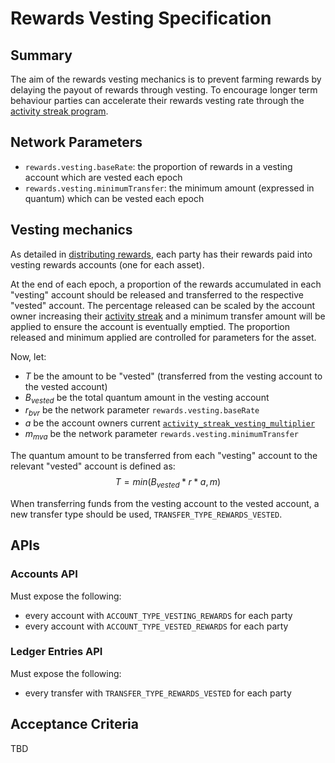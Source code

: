 # Rewards Vesting Specification

## Summary

The aim of the rewards vesting mechanics is to prevent farming rewards by delaying the payout of rewards through vesting. To encourage longer term behaviour parties can accelerate their rewards vesting rate through the [activity streak program](./0086-ASPR-activity_streak_program.md).

## Network Parameters

- `rewards.vesting.baseRate`: the proportion of rewards in a vesting account which are vested each epoch
- `rewards.vesting.minimumTransfer`: the minimum amount (expressed in quantum) which can be vested each epoch

## Vesting mechanics

As detailed in [distributing rewards](), each party has their rewards paid into vesting rewards accounts (one for each asset).

At the end of each epoch, a proportion of the rewards accumulated in each "vesting" account should be released and transferred to the respective "vested" account. The percentage released can be scaled by the account owner increasing their [activity streak](./0086-ASPR-activity_streak_program.md) and a minimum transfer amount will be applied to ensure the account is eventually emptied. The proportion released and minimum applied are controlled for parameters for the asset.

Now, let:

- $T$ be the amount to be "vested" (transferred from the vesting account to the vested account)
- $B_{vested}$ be the total quantum amount in the vesting account
- $r_{bvr}$ be the network parameter `rewards.vesting.baseRate`
- $a$ be the account owners current [`activity_streak_vesting_multiplier`](./0086-ASPR-activity_streak_program.md#setting-activity-benefits)
- $m_{mva}$ be the network parameter `rewards.vesting.minimumTransfer`

The quantum amount to be transferred from each "vesting" account to the relevant "vested" account is defined as:
$$
T = min(B_{vested} * r * a, m)
$$

When transferring funds from the vesting account to the vested account, a new transfer type should be used, `TRANSFER_TYPE_REWARDS_VESTED`.

## APIs

### Accounts API

Must expose the following:

- every account with `ACCOUNT_TYPE_VESTING_REWARDS` for each party
- every account with `ACCOUNT_TYPE_VESTED_REWARDS` for each party

### Ledger Entries API

Must expose the following:

- every transfer with `TRANSFER_TYPE_REWARDS_VESTED` for each party

## Acceptance Criteria

TBD